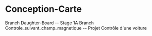 # Conception-Carte
Branch Daughter-Board -- Stage 1A
Branch Controle_suivant_champ_magnetique  -- Projet Contrôle d'une voiture 
